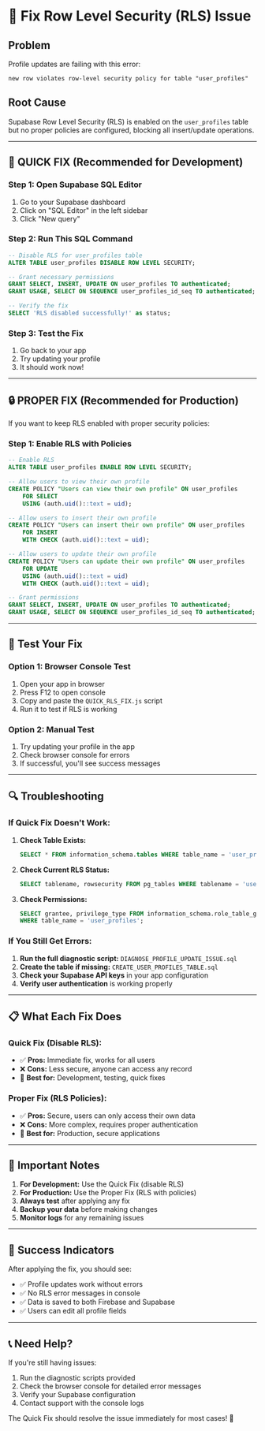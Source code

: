 # 🔧 Fix Row Level Security (RLS) Issue

## Problem
Profile updates are failing with this error:
```
new row violates row-level security policy for table "user_profiles"
```

## Root Cause
Supabase Row Level Security (RLS) is enabled on the `user_profiles` table but no proper policies are configured, blocking all insert/update operations.

---

## 🚀 QUICK FIX (Recommended for Development)

### Step 1: Open Supabase SQL Editor
1. Go to your Supabase dashboard
2. Click on "SQL Editor" in the left sidebar
3. Click "New query"

### Step 2: Run This SQL Command
```sql
-- Disable RLS for user_profiles table
ALTER TABLE user_profiles DISABLE ROW LEVEL SECURITY;

-- Grant necessary permissions
GRANT SELECT, INSERT, UPDATE ON user_profiles TO authenticated;
GRANT USAGE, SELECT ON SEQUENCE user_profiles_id_seq TO authenticated;

-- Verify the fix
SELECT 'RLS disabled successfully!' as status;
```

### Step 3: Test the Fix
1. Go back to your app
2. Try updating your profile
3. It should work now!

---

## 🔒 PROPER FIX (Recommended for Production)

If you want to keep RLS enabled with proper security policies:

### Step 1: Enable RLS with Policies
```sql
-- Enable RLS
ALTER TABLE user_profiles ENABLE ROW LEVEL SECURITY;

-- Allow users to view their own profile
CREATE POLICY "Users can view their own profile" ON user_profiles
    FOR SELECT 
    USING (auth.uid()::text = uid);

-- Allow users to insert their own profile
CREATE POLICY "Users can insert their own profile" ON user_profiles
    FOR INSERT 
    WITH CHECK (auth.uid()::text = uid);

-- Allow users to update their own profile
CREATE POLICY "Users can update their own profile" ON user_profiles
    FOR UPDATE 
    USING (auth.uid()::text = uid)
    WITH CHECK (auth.uid()::text = uid);

-- Grant permissions
GRANT SELECT, INSERT, UPDATE ON user_profiles TO authenticated;
GRANT USAGE, SELECT ON SEQUENCE user_profiles_id_seq TO authenticated;
```

---

## 🧪 Test Your Fix

### Option 1: Browser Console Test
1. Open your app in browser
2. Press F12 to open console
3. Copy and paste the `QUICK_RLS_FIX.js` script
4. Run it to test if RLS is working

### Option 2: Manual Test
1. Try updating your profile in the app
2. Check browser console for errors
3. If successful, you'll see success messages

---

## 🔍 Troubleshooting

### If Quick Fix Doesn't Work:

1. **Check Table Exists:**
   ```sql
   SELECT * FROM information_schema.tables WHERE table_name = 'user_profiles';
   ```

2. **Check Current RLS Status:**
   ```sql
   SELECT tablename, rowsecurity FROM pg_tables WHERE tablename = 'user_profiles';
   ```

3. **Check Permissions:**
   ```sql
   SELECT grantee, privilege_type FROM information_schema.role_table_grants 
   WHERE table_name = 'user_profiles';
   ```

### If You Still Get Errors:

1. **Run the full diagnostic script:** `DIAGNOSE_PROFILE_UPDATE_ISSUE.sql`
2. **Create the table if missing:** `CREATE_USER_PROFILES_TABLE.sql`
3. **Check your Supabase API keys** in your app configuration
4. **Verify user authentication** is working properly

---

## 📋 What Each Fix Does

### Quick Fix (Disable RLS):
- ✅ **Pros:** Immediate fix, works for all users
- ❌ **Cons:** Less secure, anyone can access any record
- 🎯 **Best for:** Development, testing, quick fixes

### Proper Fix (RLS Policies):
- ✅ **Pros:** Secure, users can only access their own data
- ❌ **Cons:** More complex, requires proper authentication
- 🎯 **Best for:** Production, secure applications

---

## 🚨 Important Notes

1. **For Development:** Use the Quick Fix (disable RLS)
2. **For Production:** Use the Proper Fix (RLS with policies)
3. **Always test** after applying any fix
4. **Backup your data** before making changes
5. **Monitor logs** for any remaining issues

---

## 🎉 Success Indicators

After applying the fix, you should see:
- ✅ Profile updates work without errors
- ✅ No RLS error messages in console
- ✅ Data is saved to both Firebase and Supabase
- ✅ Users can edit all profile fields

---

## 📞 Need Help?

If you're still having issues:
1. Run the diagnostic scripts provided
2. Check the browser console for detailed error messages
3. Verify your Supabase configuration
4. Contact support with the console logs

The Quick Fix should resolve the issue immediately for most cases! 🎯
